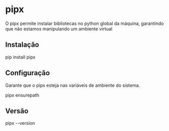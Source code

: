# pipx

O pipx permite instalar bibliotecas no python global da máquina, garantindo que não estamos manipulando um ambiente virtual

## Instalação 

pip install pipx

## Configuração

Garante que o pipx esteja nas variáveis de ambiente do sistema.

pipx ensurepath

## Versão 

pipx --version
